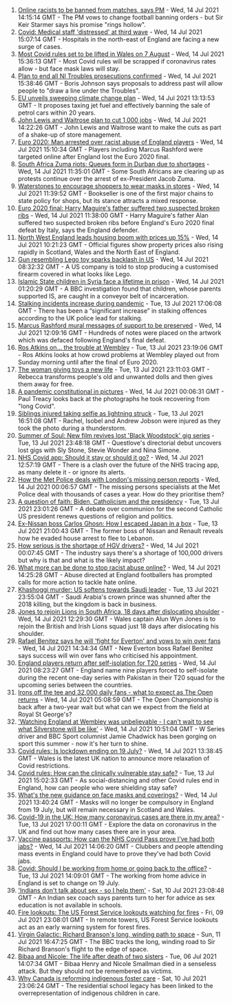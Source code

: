 1. [Online racists to be banned from matches, says PM](https://www.bbc.co.uk/news/uk-politics-57837003) - Wed, 14 Jul 2021 14:15:14 GMT - The PM vows to change football banning orders - but Sir Keir Starmer says his promise "rings hollow".
2. [Covid: Medical staff 'distressed' at third wave](https://www.bbc.co.uk/news/health-57836137) - Wed, 14 Jul 2021 15:07:14 GMT - Hospitals in the north-east of England are facing a new surge of cases.
3. [Most Covid rules set to be lifted in Wales on 7 August](https://www.bbc.co.uk/news/uk-wales-57823021) - Wed, 14 Jul 2021 15:36:13 GMT - Most Covid rules will be scrapped if coronavirus rates allow - but face mask laws will stay.
4. [Plan to end all NI Troubles prosecutions confirmed](https://www.bbc.co.uk/news/uk-northern-ireland-57829037) - Wed, 14 Jul 2021 15:38:46 GMT - Boris Johnson says proposals to address past will allow people to "draw a line under the Troubles".
5. [EU unveils sweeping climate change plan](https://www.bbc.co.uk/news/world-europe-57833807) - Wed, 14 Jul 2021 13:13:53 GMT - It proposes taxing jet fuel and effectively banning the sale of petrol cars within 20 years.
6. [John Lewis and Waitrose plan to cut 1,000 jobs](https://www.bbc.co.uk/news/business-57837864) - Wed, 14 Jul 2021 14:22:26 GMT - John Lewis and Waitrose want to make the cuts as part of a shake-up of store management.
7. [Euro 2020: Man arrested over racist abuse of England players](https://www.bbc.co.uk/news/uk-england-manchester-57833872) - Wed, 14 Jul 2021 15:10:34 GMT - Players including Marcus Rashford were targeted online after England lost the Euro 2020 final.
8. [South Africa Zuma riots: Queues form in Durban due to shortages](https://www.bbc.co.uk/news/world-africa-57834840) - Wed, 14 Jul 2021 11:35:01 GMT - Some South Africans are clearing up as protests continue over the arrest of ex-President Jacob Zuma.
9. [Waterstones to encourage shoppers to wear masks in stores](https://www.bbc.co.uk/news/business-57832560) - Wed, 14 Jul 2021 11:39:52 GMT - Bookseller is one of the first major chains to state policy for shops, but its stance attracts a mixed response.
10. [Euro 2020 final: Harry Maguire's father suffered two suspected broken ribs](https://www.bbc.co.uk/sport/football/57818943) - Wed, 14 Jul 2021 11:38:00 GMT - Harry Maguire's father Alan suffered two suspected broken ribs before England's Euro 2020 final defeat by Italy, says the England defender.
11. [North West England leads housing boom with prices up 15%](https://www.bbc.co.uk/news/business-57834048) - Wed, 14 Jul 2021 10:21:23 GMT - Official figures show property prices also rising rapidly in Scotland, Wales and the North East of England.
12. [Gun resembling Lego toy sparks backlash in US](https://www.bbc.co.uk/news/world-us-canada-57832053) - Wed, 14 Jul 2021 08:32:32 GMT - A US company is told to stop producing a customised firearm covered in what looks like Lego.
13. [Islamic State children in Syria face a lifetime in prison](https://www.bbc.co.uk/news/world-middle-east-57829441) - Wed, 14 Jul 2021 01:20:29 GMT - A BBC investigation found that children, whose parents supported IS, are caught in a conveyor belt of incarceration.
14. [Stalking incidents increase during pandemic](https://www.bbc.co.uk/news/uk-57756992) - Tue, 13 Jul 2021 17:06:08 GMT - There has been a “significant increase” in stalking offences according to the UK police lead for stalking.
15. [Marcus Rashford mural messages of support to be preserved](https://www.bbc.co.uk/news/uk-england-manchester-57832402) - Wed, 14 Jul 2021 12:09:16 GMT - Hundreds of notes were placed on the artwork which was defaced following England's final defeat.
16. [Ros Atkins on... the trouble at Wembley](https://www.bbc.co.uk/news/uk-57829412) - Tue, 13 Jul 2021 23:19:06 GMT - Ros Atkins looks at how crowd problems at Wembley played out from Sunday morning until after the final of Euro 2020.
17. [The woman giving toys a new life](https://www.bbc.co.uk/news/world-europe-57808946) - Tue, 13 Jul 2021 23:11:03 GMT - Rebecca transforms people's old and unwanted dolls and then gives them away for free.
18. [A pandemic constitutional in pictures](https://www.bbc.co.uk/news/in-pictures-57819761) - Wed, 14 Jul 2021 00:06:31 GMT - Paul Treacy looks back at the photographs he took recovering from "long Covid".
19. [Siblings injured taking selfie as lightning struck](https://www.bbc.co.uk/news/uk-england-london-57825759) - Tue, 13 Jul 2021 16:51:08 GMT - Rachel, Isobel and Andrew Jobson were injured as they took the photo during a thunderstorm.
20. [Summer of Soul: New film revives lost 'Black Woodstock' gig series](https://www.bbc.co.uk/news/entertainment-arts-57803091) - Tue, 13 Jul 2021 23:48:18 GMT - Questlove's directorial debut uncovers lost gigs with Sly Stone, Stevie Wonder and Nina Simone.
21. [NHS Covid app: Should it stay or should it go?](https://www.bbc.co.uk/news/technology-57836325) - Wed, 14 Jul 2021 12:57:19 GMT - There is a clash over the future of the NHS tracing app, as many delete it - or ignore its alerts.
22. [How the Met Police deals with London's missing person reports](https://www.bbc.co.uk/news/uk-england-london-57762720) - Wed, 14 Jul 2021 00:06:57 GMT - The missing persons specialists at the Met Police deal with thousands of cases a year. How do they prioritise them?
23. [A question of faith: Biden, Catholicism and the presidency](https://www.bbc.co.uk/news/world-us-canada-57825309) - Tue, 13 Jul 2021 23:01:26 GMT - A debate over communion for the second Catholic US president renews questions of religion and politics.
24. [Ex-Nissan boss Carlos Ghosn: How I escaped Japan in a box](https://www.bbc.co.uk/news/business-57760993) - Tue, 13 Jul 2021 21:00:43 GMT - The former boss of Nissan and Renault reveals how he evaded house arrest to flee to Lebanon.
25. [How serious is the shortage of HGV drivers?](https://www.bbc.co.uk/news/57810729) - Wed, 14 Jul 2021 00:07:45 GMT - The industry says there's a shortage of 100,000 drivers but why is that and what is the likely impact?
26. [What more can be done to stop racist abuse online?](https://www.bbc.co.uk/news/uk-politics-57820048) - Wed, 14 Jul 2021 14:25:28 GMT - Abuse directed at England footballers has prompted calls for more action to tackle hate online.
27. [Khashoggi murder: US softens towards Saudi leader](https://www.bbc.co.uk/news/world-middle-east-57760786) - Tue, 13 Jul 2021 23:55:04 GMT - Saudi Arabia's crown prince was shunned after the 2018 killing, but the kingdom is back in business.
28. [Jones to rejoin Lions in South Africa, 18 days after dislocating shoulder](https://www.bbc.co.uk/sport/rugby-union/57819751) - Wed, 14 Jul 2021 12:29:30 GMT - Wales captain Alun Wyn Jones is to rejoin the British and Irish Lions squad just 18 days after dislocating his shoulder.
29. [Rafael Benitez says he will 'fight for Everton' and vows to win over fans](https://www.bbc.co.uk/sport/football/57835276) - Wed, 14 Jul 2021 14:34:34 GMT - New Everton boss Rafael Benitez says success will win over fans who criticised his appointment.
30. [England players return after self-isolation for T20 series](https://www.bbc.co.uk/sport/cricket/57831813) - Wed, 14 Jul 2021 08:23:27 GMT - England name nine players forced to self-isolate during the recent one-day series with Pakistan in their T20 squad for the upcoming series between the countries.
31. [Irons off the tee and 32,000 daily fans - what to expect as The Open returns](https://www.bbc.co.uk/sport/golf/57822490) - Wed, 14 Jul 2021 05:08:59 GMT - The Open Championship is back after a two-year wait but what can we expect from the field at Royal St George's?
32. ['Watching England at Wembley was unbelievable - I can't wait to see what Silverstone will be like'](https://www.bbc.co.uk/sport/motorsport/57808351) - Wed, 14 Jul 2021 10:51:04 GMT - W Series driver and BBC Sport columnist Jamie Chadwick has been gorging on sport this summer - now it's her turn to shine.
33. [Covid rules: Is lockdown ending on 19 July?](https://www.bbc.co.uk/news/explainers-52530518) - Wed, 14 Jul 2021 13:38:45 GMT - Wales is the latest UK nation to announce more relaxation of Covid restrictions.
34. [Covid rules: How can the clinically vulnerable stay safe?](https://www.bbc.co.uk/news/health-51997151) - Tue, 13 Jul 2021 15:02:33 GMT - As social-distancing and other Covid rules end in England, how can people who were shielding stay safe?
35. [What's the new guidance on face masks and coverings?](https://www.bbc.co.uk/news/health-51205344) - Wed, 14 Jul 2021 13:40:24 GMT - Masks will no longer be compulsory in England from 19 July, but will remain necessary in Scotland and Wales.
36. [Covid-19 in the UK: How many coronavirus cases are there in my area?](https://www.bbc.co.uk/news/uk-51768274) - Tue, 13 Jul 2021 17:00:11 GMT - Explore the data on coronavirus in the UK and find out how many cases there are in your area.
37. [Vaccine passports: How can the NHS Covid Pass prove I've had both jabs?](https://www.bbc.co.uk/news/explainers-55718553) - Wed, 14 Jul 2021 14:06:20 GMT - Clubbers and people attending mass events in England could have to prove they've had both Covid jabs.
38. [Covid: Should I be working from home or going back to the office?](https://www.bbc.co.uk/news/business-52567567) - Tue, 13 Jul 2021 14:09:01 GMT - The working from home advice in England is set to change on 19 July.
39. ['Indians don't talk about sex - so I help them'](https://www.bbc.co.uk/news/stories-56838660) - Sat, 10 Jul 2021 23:08:48 GMT - An Indian sex coach says parents turn to her for advice as sex education is not available in schools.
40. [Fire lookouts: The US Forest Service lookouts watching for fires](https://www.bbc.co.uk/news/world-us-canada-57626403) - Fri, 09 Jul 2021 23:08:01 GMT - In remote towers, US Forest Service lookouts act as an early warning system for forest fires.
41. [Virgin Galactic: Richard Branson's long, winding path to space](https://www.bbc.co.uk/news/science-environment-57798167) - Sun, 11 Jul 2021 16:47:25 GMT - The BBC tracks the long, winding road to Sir Richard Branson's flight to the edge of space.
42. [Bibaa and Nicole: The life after death of two sisters](https://www.bbc.co.uk/news/uk-england-london-57679755) - Tue, 06 Jul 2021 14:07:34 GMT - Bibaa Henry and Nicole Smallman died in a senseless attack. But they should not be remembered as victims.
43. [Why Canada is reforming indigenous foster care](https://www.bbc.co.uk/news/world-us-canada-57646170) - Sat, 10 Jul 2021 23:06:24 GMT - The residential school legacy has been linked to the overrepresentation of indigenous children in care.
